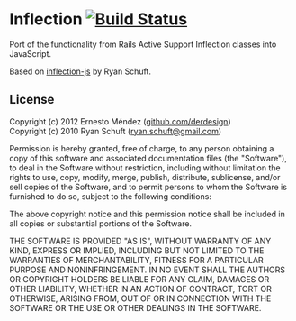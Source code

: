 
# Inflection [![Build Status](https://secure.travis-ci.org/corejs/corejs.png)](http://travis-ci.org/corejs/corejs)

Port of the functionality from Rails Active Support Inflection classes into JavaScript.

Based on [inflection-js](http://code.google.com/p/inflection-js/) by Ryan Schuft.

## License

Copyright (c) 2012 Ernesto Méndez ([github.com/derdesign](https://github.com/derdesign))<br/>
Copyright (c) 2010 Ryan Schuft (ryan.schuft@gmail.com)

Permission is hereby granted, free of charge, to any person obtaining a copy
of this software and associated documentation files (the "Software"), to deal
in the Software without restriction, including without limitation the rights
to use, copy, modify, merge, publish, distribute, sublicense, and/or sell
copies of the Software, and to permit persons to whom the Software is
furnished to do so, subject to the following conditions:

The above copyright notice and this permission notice shall be included in
all copies or substantial portions of the Software.

THE SOFTWARE IS PROVIDED "AS IS", WITHOUT WARRANTY OF ANY KIND, EXPRESS OR
IMPLIED, INCLUDING BUT NOT LIMITED TO THE WARRANTIES OF MERCHANTABILITY,
FITNESS FOR A PARTICULAR PURPOSE AND NONINFRINGEMENT. IN NO EVENT SHALL THE
AUTHORS OR COPYRIGHT HOLDERS BE LIABLE FOR ANY CLAIM, DAMAGES OR OTHER
LIABILITY, WHETHER IN AN ACTION OF CONTRACT, TORT OR OTHERWISE, ARISING FROM,
OUT OF OR IN CONNECTION WITH THE SOFTWARE OR THE USE OR OTHER DEALINGS IN
THE SOFTWARE.